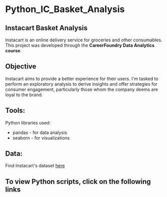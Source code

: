 # Python_IC_Basket_Analysis
## Instacart Basket Analysis
Instacart is an online delivery service for groceries and other consumables. This project was developed through the **CareerFoundry Data Analytics course**.

## Objective
Instacart aims to provide a better experience for their users. I'm tasked to perform an exploratory analysis to derive insights and offer strategies for consumer engagement, particularly those whom the company deems are loyal to the brand.

## Tools:
Python libraries used:
- pandas - for data analysis
- seaborn - for visualizations

## Data:
Find Instacart's dataset [here](https://www.instacart.com/datasets/grocery-shopping-2017)

## To view Python scripts, click on the following links

